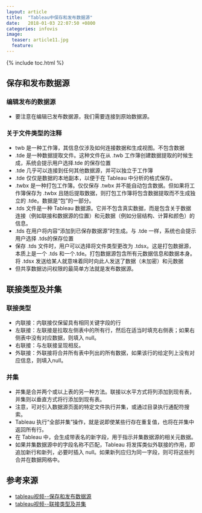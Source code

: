 ```yaml
---
layout: article
title:  "Tableau中保存和发布数据源"
date:   2018-01-03 22:07:50 +0800
categories: infovis
image:
  teaser: article11.jpg
  feature: 
---
```

{% include toc.html %}

## 保存和发布数据源
### 编辑发布的数据源
* 要注意在编辑已发布数据源，我们需要连接到原始数据源。

### 关于文件类型的注释
* twb 是一种工作簿，其信息仅涉及如何连接数据和生成视图。不包含数据 
* .tde 是一种数据提取文件。这种文件在从 .twb 工作簿创建数据提取的时候生成，系统会提示用户选择.tde 的保存位置
* .tde 几乎可以连接到任何其他数据源，并可以独立于工作簿
* .tde 仅仅是数据的本地副本，以便于在 Tableau 中分析的格式保存。
* .twbx 是一种打包工作簿。仅仅保存 .twbx 并不能自动包含数据。但如果将工作簿保存为 .twbx 且随后提取数据，则打包工作簿将包含数据提取而不生成独立的 .tde。数据是“包”的一部分。
* .tds 文件是一种 Tableau 数据源。它并不包含真实数据，而是包含关于数据连接（例如联接和数据源的位置）和元数据（例如分层结构、计算和颜色）的信息。
* .tds 在用户将内容“添加到已保存数据源”时生成。与 .tde 一样，系统也会提示用户选择 .tds的保存位置
* 保存 .tds 文件时，用户可以选择将文件类型更改为 .tdsx。这是打包数据源，本质上是一个 .tds 和一个.tde。打包数据源包含所有元数据信息和数据本身。将 .tdsx 发送给某人就意味着同时向此人发送了数据（未加密）和元数据
* 但共享数据访问权限的最简单方法就是发布数据源。

## 联接类型及并集
### 联接类型
* 内联接：内联接仅保留具有相同关键字段的行
* 左联接：左联接是拉取左侧表中的所有行，然后在适当时填充右侧表；如果右侧表中没有对应数据，则填入 null。
* 右联接：与左联接呈现相反。
* 外联接：外联接将合并所有表中列出的所有数据，如果该行的给定列上没有对应信息，则填入null。

### 并集
* 并集是合并两个或以上表的另一种方法。联接以水平方式将列添加到现有表，并集则以垂直方式将行添加到现有表。
* 注意，可对引入数据源页面的特定文件执行并集，或通过目录执行通配符搜索。
* Tableau 执行“全部并集”操作，就是说即使某些行存在重复值，也将在并集中返回所有行。
* 在 Tableau 中，会生成带表名的新字段，用于指示并集数据源的相关元数据。
* 如果并集数据源中的字段名称不匹配，Tableau 将发挥类似外联接的作用，即追加新行和新列，必要时插入 null。如果新列应归为同一字段，则可将这些列合并在数据网格中。



## 参考来源
* [tableau视频--保存和发布数据源](https://www.tableau.com/zh-cn/learn/tutorials/on-demand/saving-and-publishing-data-sources?product=tableau_desktop&version=10.0&topic=connecting_data)
* [tableau视频--联接类型及并集](https://www.tableau.com/zh-cn/learn/tutorials/on-demand/join-types-union?product=tableau_desktop&version=10.0&topic=connecting_data)
